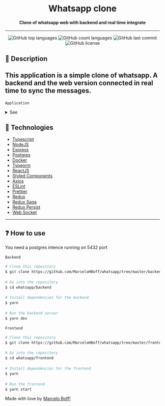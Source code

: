 <h1 align="center">Whatsapp clone</h1>

<h4 align="center">
    Clone of whatsapp web with backend and real time integrate
</h4>

---

<p align="center">
  <img alt="GitHub top languages" src="https://img.shields.io/github/languages/top/MarceloHBoff/whatsapp.svg">

  <img alt="GitHub count languages" src="https://img.shields.io/github/languages/count/MarceloHBoff/whatsapp.svg">

  <img alt="GitHub last commit" src="https://img.shields.io/github/last-commit/MarceloHBoff/whatsapp.svg">

  <img alt="GitHub license" src="https://img.shields.io/github/license/MarceloHBoff/whatsapp.svg">
</p>

<h2>📔 Description</h2>

## This application is a simple clone of whatsapp. A backend and the web version connected in real time to sync the messages.

`Application`

<details>
  <summary>See</summary>

![Frontend](.github/assets/whatsapp.gif)

</details>

<h2>🚀 Technologies</h2>

- [Typescript](https://www.typescriptlang.org/)
- [NodeJS](https://nodejs.org)
- [Express](https://expressjs.com/pt-br/)
- [Postgres](https://www.postgresql.org/)
- [Docker](https://www.docker.com/)
- [Typeorm](https://typeorm.io/#/)
- [ReactJS](https://reactjs.org/)
- [Styled Components](https://styled-components.com/)
- [Axios](https://github.com/axios/axios)
- [ESLint](https://eslint.org/)
- [Prettier](https://prettier.io/)
- [Redux](https://redux.js.org/)
- [Redux Saga](https://redux-saga.js.org/)
- [Redux Persist](https://www.npmjs.com/package/redux-persist)
- [Web Socket](https://socket.io/)

---

<h2>❓ How to use</h2>

You need a postgres intence running on 5432 port

`Backend`

```bash
# Clone this repository
$ git clone https://github.com/MarceloHBoff/whatsapp/tree/master/backend

# Go into the repository
$ cd whatsapp/backend

# Install dependencies for the backend
$ yarn

# Run the backend server
$ yarn dev
```

`Frontend`

```bash
# Clone this repository
$ git clone https://github.com/MarceloHBoff/whatsapp/tree/master/frontend

# Go into the repository
$ cd whatsapp/frontend

# Install dependencies for the frontend
$ yarn

# Run the frontend
$ yarn start
```

Made with love by [Marcelo Boff!](https://www.linkedin.com/in/marcelo-boff)
